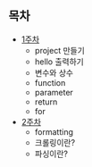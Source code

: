 ## 목차
* [1주차](./Week1.md)
    * project 만들기
    * hello 출력하기
    * 변수와 상수
    * function
    * parameter
    * return
    * for
* [2주차](./Week2.md)
    * formatting
    * 크롤링이란?
    * 파싱이란?

